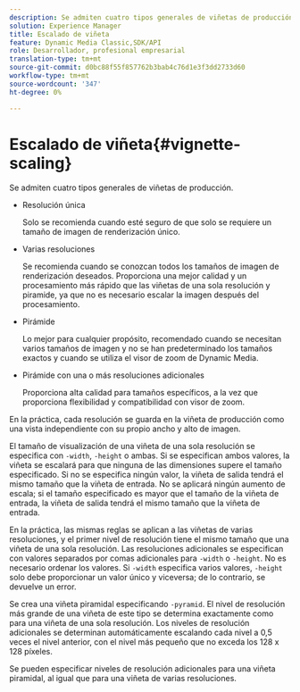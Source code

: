 ```yaml
---
description: Se admiten cuatro tipos generales de viñetas de producción.
solution: Experience Manager
title: Escalado de viñeta
feature: Dynamic Media Classic,SDK/API
role: Desarrollador, profesional empresarial
translation-type: tm+mt
source-git-commit: d0bc88f55f857762b3bab4c76d1e3f3dd2733d60
workflow-type: tm+mt
source-wordcount: '347'
ht-degree: 0%

---
```



# Escalado de viñeta{#vignette-scaling}

Se admiten cuatro tipos generales de viñetas de producción.

* Resolución única

   Solo se recomienda cuando esté seguro de que solo se requiere un tamaño de imagen de renderización único.
* Varias resoluciones

   Se recomienda cuando se conozcan todos los tamaños de imagen de renderización deseados. Proporciona una mejor calidad y un procesamiento más rápido que las viñetas de una sola resolución y piramide, ya que no es necesario escalar la imagen después del procesamiento.
* Pirámide

   Lo mejor para cualquier propósito, recomendado cuando se necesitan varios tamaños de imagen y no se han predeterminado los tamaños exactos y cuando se utiliza el visor de zoom de Dynamic Media.
* Pirámide con una o más resoluciones adicionales

   Proporciona alta calidad para tamaños específicos, a la vez que proporciona flexibilidad y compatibilidad con visor de zoom.

En la práctica, cada resolución se guarda en la viñeta de producción como una vista independiente con su propio ancho y alto de imagen.

El tamaño de visualización de una viñeta de una sola resolución se especifica con `-width`, `-height` o ambas. Si se especifican ambos valores, la viñeta se escalará para que ninguna de las dimensiones supere el tamaño especificado. Si no se especifica ningún valor, la viñeta de salida tendrá el mismo tamaño que la viñeta de entrada. No se aplicará ningún aumento de escala; si el tamaño especificado es mayor que el tamaño de la viñeta de entrada, la viñeta de salida tendrá el mismo tamaño que la viñeta de entrada.

En la práctica, las mismas reglas se aplican a las viñetas de varias resoluciones, y el primer nivel de resolución tiene el mismo tamaño que una viñeta de una sola resolución. Las resoluciones adicionales se especifican con valores separados por comas adicionales para `-width` o `-height`. No es necesario ordenar los valores. Si `-width` especifica varios valores, `-height` solo debe proporcionar un valor único y viceversa; de lo contrario, se devuelve un error.

Se crea una viñeta piramidal especificando `-pyramid`. El nivel de resolución más grande de una viñeta de este tipo se determina exactamente como para una viñeta de una sola resolución. Los niveles de resolución adicionales se determinan automáticamente escalando cada nivel a 0,5 veces el nivel anterior, con el nivel más pequeño que no exceda los 128 x 128 píxeles.

Se pueden especificar niveles de resolución adicionales para una viñeta piramidal, al igual que para una viñeta de varias resoluciones.
